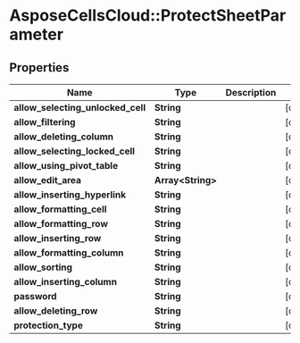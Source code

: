 # AsposeCellsCloud::ProtectSheetParameter

## Properties
Name | Type | Description | Notes
------------ | ------------- | ------------- | -------------
**allow_selecting_unlocked_cell** | **String** |  | [optional] 
**allow_filtering** | **String** |  | [optional] 
**allow_deleting_column** | **String** |  | [optional] 
**allow_selecting_locked_cell** | **String** |  | [optional] 
**allow_using_pivot_table** | **String** |  | [optional] 
**allow_edit_area** | **Array&lt;String&gt;** |  | [optional] 
**allow_inserting_hyperlink** | **String** |  | [optional] 
**allow_formatting_cell** | **String** |  | [optional] 
**allow_formatting_row** | **String** |  | [optional] 
**allow_inserting_row** | **String** |  | [optional] 
**allow_formatting_column** | **String** |  | [optional] 
**allow_sorting** | **String** |  | [optional] 
**allow_inserting_column** | **String** |  | [optional] 
**password** | **String** |  | [optional] 
**allow_deleting_row** | **String** |  | [optional] 
**protection_type** | **String** |  | [optional] 


